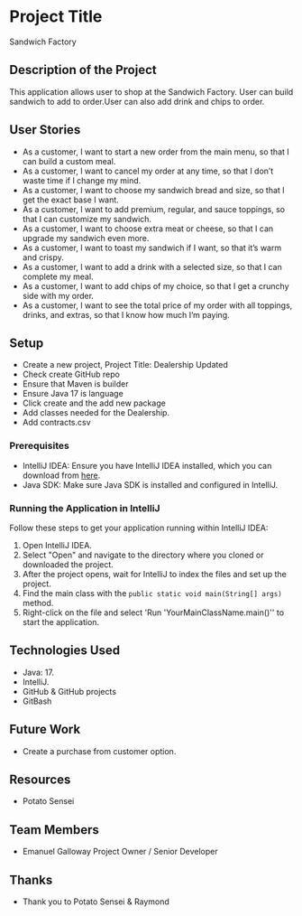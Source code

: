 # Project Title
Sandwich Factory
## Description of the Project

This application allows user to shop at the Sandwich Factory. User can build sandwich to add to order.User can also add drink and chips to order.



## User Stories
- As a customer, I want to start a new order from the main menu, so that I can build a custom meal.
- As a customer, I want to cancel my order at any time, so that I don’t waste time if I change my mind.
- As a customer, I want to choose my sandwich bread and size, so that I get the exact base I want.
- As a customer, I want to add premium, regular, and sauce toppings, so that I can customize my sandwich.
- As a customer, I want to choose extra meat or cheese, so that I can upgrade my sandwich even more.
- As a customer, I want to toast my sandwich if I want, so that it’s warm and crispy.
- As a customer, I want to add a drink with a selected size, so that I can complete my meal.
- As a customer, I want to add chips of my choice, so that I get a crunchy side with my order.
- As a customer, I want to see the total price of my order with all toppings, drinks, and extras, so that I know how much I’m paying.


## Setup

- Create a new project, Project Title: Dealership Updated
- Check create GitHub repo
- Ensure that Maven is builder
- Ensure Java 17 is language
- Click create and the add new package
- Add classes needed for the Dealership.
- Add contracts.csv
### Prerequisites

- IntelliJ IDEA: Ensure you have IntelliJ IDEA installed, which you can download from [here](https://www.jetbrains.com/idea/download/).
- Java SDK: Make sure Java SDK is installed and configured in IntelliJ.

### Running the Application in IntelliJ

Follow these steps to get your application running within IntelliJ IDEA:

1. Open IntelliJ IDEA.
2. Select "Open" and navigate to the directory where you cloned or downloaded the project.
3. After the project opens, wait for IntelliJ to index the files and set up the project.
4. Find the main class with the `public static void main(String[] args)` method.
5. Right-click on the file and select 'Run 'YourMainClassName.main()'' to start the application.

## Technologies Used

- Java: 17.
- IntelliJ.
- GitHub & GitHub projects
- GitBash

## Future Work

- Create a purchase from customer option.

## Resources
- Potato Sensei

## Team Members

- Emanuel Galloway Project Owner / Senior Developer

## Thanks
- Thank you to Potato Sensei & Raymond
 